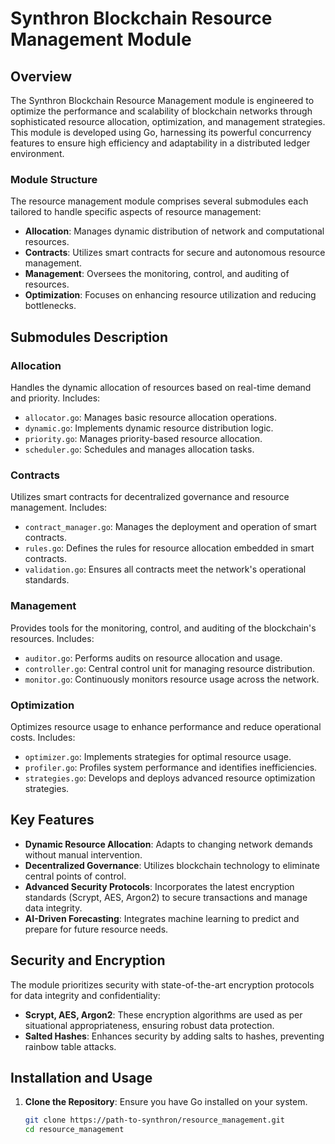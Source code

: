 # Synthron Blockchain Resource Management Module

## Overview

The Synthron Blockchain Resource Management module is engineered to optimize the performance and scalability of blockchain networks through sophisticated resource allocation, optimization, and management strategies. This module is developed using Go, harnessing its powerful concurrency features to ensure high efficiency and adaptability in a distributed ledger environment.

### Module Structure

The resource management module comprises several submodules each tailored to handle specific aspects of resource management:

- **Allocation**: Manages dynamic distribution of network and computational resources.
- **Contracts**: Utilizes smart contracts for secure and autonomous resource management.
- **Management**: Oversees the monitoring, control, and auditing of resources.
- **Optimization**: Focuses on enhancing resource utilization and reducing bottlenecks.

## Submodules Description

### Allocation
Handles the dynamic allocation of resources based on real-time demand and priority. Includes:
- `allocator.go`: Manages basic resource allocation operations.
- `dynamic.go`: Implements dynamic resource distribution logic.
- `priority.go`: Manages priority-based resource allocation.
- `scheduler.go`: Schedules and manages allocation tasks.

### Contracts
Utilizes smart contracts for decentralized governance and resource management. Includes:
- `contract_manager.go`: Manages the deployment and operation of smart contracts.
- `rules.go`: Defines the rules for resource allocation embedded in smart contracts.
- `validation.go`: Ensures all contracts meet the network's operational standards.

### Management
Provides tools for the monitoring, control, and auditing of the blockchain's resources. Includes:
- `auditor.go`: Performs audits on resource allocation and usage.
- `controller.go`: Central control unit for managing resource distribution.
- `monitor.go`: Continuously monitors resource usage across the network.

### Optimization
Optimizes resource usage to enhance performance and reduce operational costs. Includes:
- `optimizer.go`: Implements strategies for optimal resource usage.
- `profiler.go`: Profiles system performance and identifies inefficiencies.
- `strategies.go`: Develops and deploys advanced resource optimization strategies.

## Key Features

- **Dynamic Resource Allocation**: Adapts to changing network demands without manual intervention.
- **Decentralized Governance**: Utilizes blockchain technology to eliminate central points of control.
- **Advanced Security Protocols**: Incorporates the latest encryption standards (Scrypt, AES, Argon2) to secure transactions and manage data integrity.
- **AI-Driven Forecasting**: Integrates machine learning to predict and prepare for future resource needs.

## Security and Encryption

The module prioritizes security with state-of-the-art encryption protocols for data integrity and confidentiality:
- **Scrypt, AES, Argon2**: These encryption algorithms are used as per situational appropriateness, ensuring robust data protection.
- **Salted Hashes**: Enhances security by adding salts to hashes, preventing rainbow table attacks.

## Installation and Usage

1. **Clone the Repository**: Ensure you have Go installed on your system.
   ```bash
   git clone https://path-to-synthron/resource_management.git
   cd resource_management
